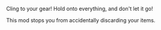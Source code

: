 Cling to your gear! Hold onto everything, and don't let it go!

This mod stops you from accidentally discarding your items.